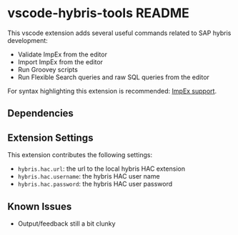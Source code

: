 # vscode-hybris-tools README

This vscode extension adds several useful commands related to SAP hybris development:
* Validate ImpEx from the editor
* Import ImpEx from the editor
* Run Groovey scripts
* Run Flexible Search queries and raw SQL queries from the editor

For syntax highlighting this extension is recommended: [ImpEx support](https://github.com/simplyRoba/ImpExSupport).

## Dependencies

## Extension Settings

This extension contributes the following settings:

* `hybris.hac.url`: the url to the local hybris HAC extension
* `hybris.hac.username`: the hybris HAC user name
* `hybris.hac.password`: the hybris HAC user password

## Known Issues

* Output/feedback still a bit clunky
